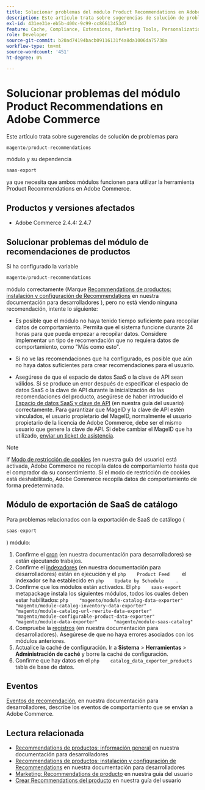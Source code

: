 ```yaml
---
title: Solucionar problemas del módulo Product Recommendations en Adobe Commerce
description: Este artículo trata sobre sugerencias de solución de problemas para
exl-id: 431ee31e-eb5b-400c-9c99-cc86613453d7
feature: Cache, Compliance, Extensions, Marketing Tools, Personalization, Products, Recommendations
role: Developer
source-git-commit: b20ad74194bacb09116131f4a8da1006da75738a
workflow-type: tm+mt
source-wordcount: '451'
ht-degree: 0%

---
```


# Solucionar problemas del módulo Product Recommendations en Adobe Commerce

Este artículo trata sobre sugerencias de solución de problemas para

```php
magento/product-recommendations
```

módulo y su dependencia

```php
saas-export
```

ya que necesita que ambos módulos funcionen para utilizar la herramienta Product Recommendations en Adobe Commerce.

## Productos y versiones afectados

* Adobe Commerce 2.4.4: 2.4.7

## Solucionar problemas del módulo de recomendaciones de productos

Si ha configurado la variable

```php
magento/product-recommendations
```

módulo correctamente (Marque [Recommendations de productos: instalación y configuración de Recommendations](https://devdocs.magento.com/recommendations/install-configure.html) en nuestra documentación para desarrolladores ), pero no está viendo ninguna recomendación, intente lo siguiente:

* Es posible que el módulo no haya tenido tiempo suficiente para recopilar datos de comportamiento. Permita que el sistema funcione durante 24 horas para que pueda empezar a recopilar datos. Considere implementar un tipo de recomendación que no requiera datos de comportamiento, como &quot;Más como esto&quot;.

* Si no ve las recomendaciones que ha configurado, es posible que aún no haya datos suficientes para crear recomendaciones para el usuario.

* Asegúrese de que el espacio de datos SaaS o la clave de API sean válidos. Si se produce un error después de especificar el espacio de datos SaaS o la clave de API durante la inicialización de las recomendaciones del producto, asegúrese de haber introducido el [Espacio de datos SaaS y clave de API](https://docs.magento.com/user-guide/configuration/services/saas.html) (en nuestra guía del usuario) correctamente. Para garantizar que MageID y la clave de API estén vinculados, el usuario propietario del MageID, normalmente el usuario propietario de la licencia de Adobe Commerce, debe ser el mismo usuario que genere la clave de API. Si debe cambiar el MageID que ha utilizado, [enviar un ticket de asistencia](/help/help-center-guide/help-center/magento-help-center-user-guide.md#submit-ticket).

>[!NOTE]
>
>If [Modo de restricción de cookies](https://docs.magento.com/m2/ce/user_guide/stores/compliance-cookie-restriction-mode.html) (en nuestra guía del usuario) está activada, Adobe Commerce no recopila datos de comportamiento hasta que el comprador da su consentimiento. Si el modo de restricción de cookies está deshabilitado, Adobe Commerce recopila datos de comportamiento de forma predeterminada.

## Módulo de exportación de SaaS de catálogo

Para problemas relacionados con la exportación de SaaS de catálogo (

```php
saas-export
```

) módulo:

1. Confirme el [cron](https://devdocs.magento.com/guides/v2.3/config-guide/cli/config-cli-subcommands-cron.html) (en nuestra documentación para desarrolladores) se están ejecutando trabajos.
1. Confirme el [indexadores](https://devdocs.magento.com/guides/v2.3/config-guide/cli/config-cli-subcommands-index.html) (en nuestra documentación para desarrolladores) están en ejecución y el    ```php    Product Feed    ```    el indexador se ha establecido en    ```php    Update by Schedule    ```    .
1. Confirme que los módulos están activados. El    ```php    saas-export    ```    metapackage instala los siguientes módulos, todos los cuales deben estar habilitados:    ```php    "magento/module-catalog-data-exporter"      "magento/module-catalog-inventory-data-exporter"      "magento/module-catalog-url-rewrite-data-exporter"      "magento/module-configurable-product-data-exporter"      "magento/module-data-exporter"      "magento/module-saas-catalog"    ```
1. Compruebe la [registros](https://devdocs.magento.com/guides/v2.3/config-guide/cli/logging.html) (en nuestra documentación para desarrolladores). Asegúrese de que no haya errores asociados con los módulos anteriores.
1. Actualice la caché de configuración. Ir a **Sistema** > **Herramientas** > **Administración de caché** y borre la caché de configuración.
1. Confirme que hay datos en el    ```php    catalog_data_exporter_products    ```    tabla de base de datos.

## Eventos

[Eventos de recomendación](https://devdocs.magento.com/recommendations/verify.html), en nuestra documentación para desarrolladores, describe los eventos de comportamiento que se envían a Adobe Commerce.

## Lectura relacionada

* [Recommendations de productos: información general](https://devdocs.magento.com/recommendations/product-recs.html) en nuestra documentación para desarrolladores
* [Recommendations de productos: instalación y configuración de Recommendations](https://devdocs.magento.com/recommendations/install-configure.html) en nuestra documentación para desarrolladores
* [Marketing: Recommendations de producto](https://docs.magento.com/m2/ee/user_guide/marketing/product-recommendations.html) en nuestra guía del usuario
* [Crear Recommendations del producto](https://docs.magento.com/m2/ee/user_guide/marketing/create-new-rec.html) en nuestra guía del usuario

